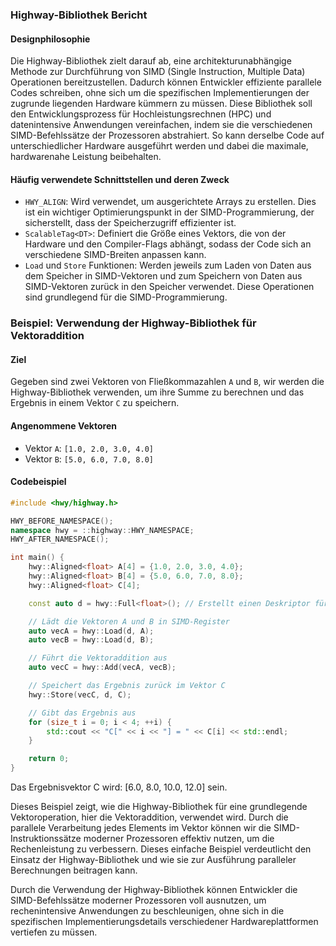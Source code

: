 ### Highway-Bibliothek Bericht

#### Designphilosophie
Die Highway-Bibliothek zielt darauf ab, eine architekturunabhängige Methode zur Durchführung von SIMD (Single Instruction, Multiple Data) Operationen bereitzustellen. Dadurch können Entwickler effiziente parallele Codes schreiben, ohne sich um die spezifischen Implementierungen der zugrunde liegenden Hardware kümmern zu müssen. Diese Bibliothek soll den Entwicklungsprozess für Hochleistungsrechnen (HPC) und datenintensive Anwendungen vereinfachen, indem sie die verschiedenen SIMD-Befehlssätze der Prozessoren abstrahiert. So kann derselbe Code auf unterschiedlicher Hardware ausgeführt werden und dabei die maximale, hardwarenahe Leistung beibehalten.

#### Häufig verwendete Schnittstellen und deren Zweck
- `HWY_ALIGN`: Wird verwendet, um ausgerichtete Arrays zu erstellen. Dies ist ein wichtiger Optimierungspunkt in der SIMD-Programmierung, der sicherstellt, dass der Speicherzugriff effizienter ist.
- `ScalableTag<DT>`: Definiert die Größe eines Vektors, die von der Hardware und den Compiler-Flags abhängt, sodass der Code sich an verschiedene SIMD-Breiten anpassen kann.
- `Load` und `Store` Funktionen: Werden jeweils zum Laden von Daten aus dem Speicher in SIMD-Vektoren und zum Speichern von Daten aus SIMD-Vektoren zurück in den Speicher verwendet. Diese Operationen sind grundlegend für die SIMD-Programmierung.

### Beispiel: Verwendung der Highway-Bibliothek für Vektoraddition

#### Ziel
Gegeben sind zwei Vektoren von Fließkommazahlen `A` und `B`, wir werden die Highway-Bibliothek verwenden, um ihre Summe zu berechnen und das Ergebnis in einem Vektor `C` zu speichern.

#### Angenommene Vektoren
- Vektor `A`: `[1.0, 2.0, 3.0, 4.0]`
- Vektor `B`: `[5.0, 6.0, 7.0, 8.0]`

#### Codebeispiel
```cpp
#include <hwy/highway.h>

HWY_BEFORE_NAMESPACE();
namespace hwy = ::highway::HWY_NAMESPACE;
HWY_AFTER_NAMESPACE();

int main() {
    hwy::Aligned<float> A[4] = {1.0, 2.0, 3.0, 4.0};
    hwy::Aligned<float> B[4] = {5.0, 6.0, 7.0, 8.0};
    hwy::Aligned<float> C[4];

    const auto d = hwy::Full<float>(); // Erstellt einen Deskriptor für die volle SIMD-Breite

    // Lädt die Vektoren A und B in SIMD-Register
    auto vecA = hwy::Load(d, A);
    auto vecB = hwy::Load(d, B);

    // Führt die Vektoraddition aus
    auto vecC = hwy::Add(vecA, vecB);

    // Speichert das Ergebnis zurück im Vektor C
    hwy::Store(vecC, d, C);

    // Gibt das Ergebnis aus
    for (size_t i = 0; i < 4; ++i) {
        std::cout << "C[" << i << "] = " << C[i] << std::endl;
    }

    return 0;
}
```
Das Ergebnisvektor C wird: [6.0, 8.0, 10.0, 12.0] sein.

Dieses Beispiel zeigt, wie die Highway-Bibliothek für eine grundlegende Vektoroperation, hier die Vektoraddition, verwendet wird. Durch die parallele Verarbeitung jedes Elements im Vektor können wir die SIMD-Instruktionssätze moderner Prozessoren effektiv nutzen, um die Rechenleistung zu verbessern. Dieses einfache Beispiel verdeutlicht den Einsatz der Highway-Bibliothek und wie sie zur Ausführung paralleler Berechnungen beitragen kann.

Durch die Verwendung der Highway-Bibliothek können Entwickler die SIMD-Befehlssätze moderner Prozessoren voll ausnutzen, um rechenintensive Anwendungen zu beschleunigen, ohne sich in die spezifischen Implementierungsdetails verschiedener Hardwareplattformen vertiefen zu müssen.